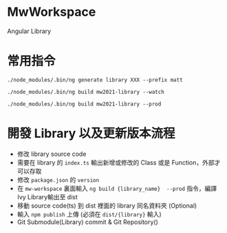 # MwWorkspace
 
Angular Library


# 常用指令


`./node_modules/.bin/ng generate library XXX --prefix matt`

`./node_modules/.bin/ng build mw2021-library --watch`

`./node_modules/.bin/ng build mw2021-library --prod`


# 開發 Library 以及更新版本流程

* 修改 library source code
* 需要在 library 的 `index.ts` 輸出新增或修改的 Class 或是 Function，外部才可以存取
* 修改 `package.json` 的 `version`
* 在 `mw-workspace` 裏面輸入 `ng build {library_name}  --prod` 指令，編譯 Ivy Library輸出至 dist
* 移動 source code(ts) 到 dist 裡面的 library 同名資料夾 (Optional)
* 輸入 `npm publish` 上傳 (必須在 `dist/{library}` 輸入)
* Git Submodule(Library) commit & Git Repository()

